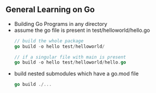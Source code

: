 ## General Learning on Go

* Building Go Programs in any directory
* assume the go file is present in test/helloworld/hello.go
  ``` go
  // build the whole package
  go build -o hello test/helloworld/
  
  // if a singular file with main is present
  go build -o hello test/helloworld/hello.go
  ```
* build nested submodules which have a go.mod file
  ``` go
  go build ./...
  ```
